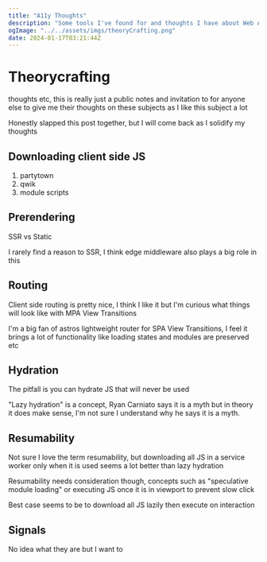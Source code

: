 ```yaml
---
title: "A11y Thoughts"
description: "Some tools I've found for and thoughts I have about Web Accessibility"
ogImage: "../../assets/imgs/theoryCrafting.png"
date: 2024-01-17T03:21:44Z
---
```


# Theorycrafting

thoughts etc, this is really just a public notes and invitation to for anyone else to give me their thoughts on these subjects as I like this subject a lot

Honestly slapped this post together, but I will come back as I solidify my thoughts

## Downloading client side JS

1. partytown
2. qwik
3. module scripts

## Prerendering

SSR vs Static

I rarely find a reason to SSR, I think edge middleware also plays a big role in this

## Routing 

Client side routing is pretty nice, I think I like it but I'm curious what things will look like with MPA View Transitions

I'm a big fan of astros lightweight router for SPA View Transitions, I feel it brings a lot of functionality like loading states and modules are preserved etc

## Hydration

The pitfall is you can hydrate JS that will never be used

"Lazy hydration" is a concept, Ryan Carniato says it is a myth but in theory it does make sense, I'm not sure I understand why he says it is a myth. 

## Resumability

Not sure I love the term resumability, but downloading all JS in a service worker only when it is used seems a lot better than lazy hydration 

Resumability needs consideration though, concepts such as "speculative module loading" or executing JS once it is in viewport to prevent slow click

Best case seems to be to download all JS lazily then execute on interaction

## Signals

No idea what they are but I want to